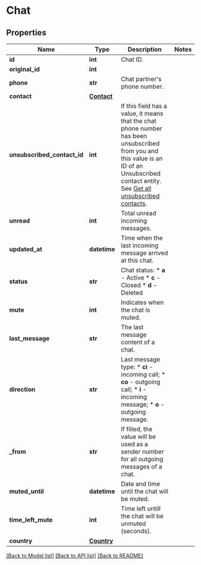 # Chat

## Properties
Name | Type | Description | Notes
------------ | ------------- | ------------- | -------------
**id** | **int** | Chat ID. | 
**original_id** | **int** |  | 
**phone** | **str** | Chat partner&#39;s phone number. | 
**contact** | [**Contact**](Contact.md) |  | 
**unsubscribed_contact_id** | **int** | If this field has a value, it means that the chat phone number has been unsubscribed from you and this value is an ID of an Unsubscribed contact entity. See [Get all unsubscribed contacts](http://docs.textmagictesting.com/#operation/getUnsubscribers). | 
**unread** | **int** | Total unread incoming messages. | 
**updated_at** | **datetime** | Time when the last incoming message arrived at this chat. | 
**status** | **str** | Chat status:   * **a** - Active   * **c** - Closed   * **d** - Deleted  | 
**mute** | **int** | Indicates when the chat is muted. | 
**last_message** | **str** | The last message content of a chat. | 
**direction** | **str** | Last message type: * **ci** - incoming call; * **co** - outgoing call; * **i** - incoming message; * **o** - outgoing message.  | 
**_from** | **str** | If filled, the value will be used as a sender number for all outgoing messages of a chat. | 
**muted_until** | **datetime** | Date and time until the chat will be muted. | 
**time_left_mute** | **int** | Time left untill the chat will be unmuted (seconds). | 
**country** | [**Country**](Country.md) |  | 

[[Back to Model list]](../README.md#documentation-for-models) [[Back to API list]](../README.md#documentation-for-api-endpoints) [[Back to README]](../README.md)


